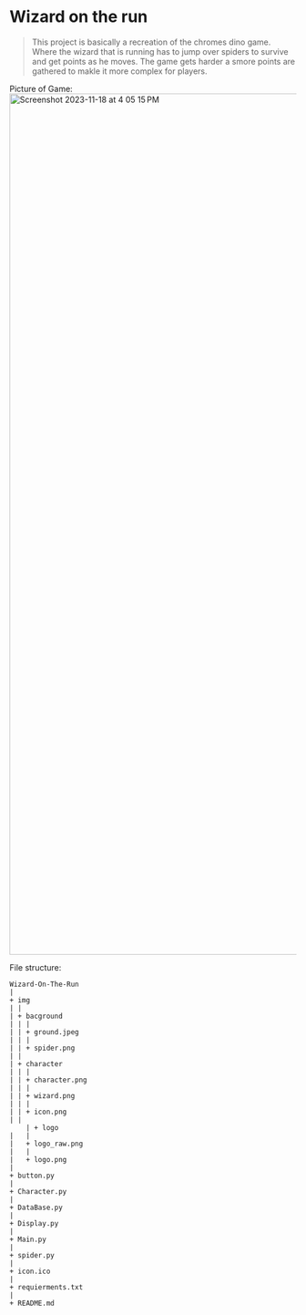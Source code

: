 # Wizard on the run

> This project is basically a recreation of the chromes dino game. Where the wizard that is running has to jump over spiders to survive and get points as he moves. The game gets harder a smore points are gathered to makle it more complex for players.

Picture of Game:
<img width="1512" alt="Screenshot 2023-11-18 at 4 05 15 PM" src="https://github.com/S-A-A-D-coding-organization/Wizard-On-The-Run/assets/72822222/ad9f3fe3-68b1-4131-a470-a885652249c3">


File structure:
	
	Wizard-On-The-Run
	|
	+ img
	| |
	| + bacground
	| | |
	| | + ground.jpeg
	| | |
	| | + spider.png
	| | 
	| + character
	| | |
	| | + character.png
	| | |
	| | + wizard.png
	| | |
	| | + icon.png
	| |
        | + logo
	|   |
	|   + logo_raw.png
	|   |
	|   + logo.png
	|
	+ button.py
	|
	+ Character.py
	|
	+ DataBase.py
	|
	+ Display.py
	|
	+ Main.py
	|
	+ spider.py
	|
	+ icon.ico
	|
	+ requierments.txt
	|
	+ README.md
